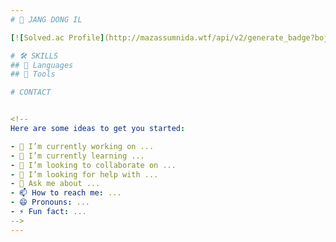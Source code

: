 ```yaml
---
# 📌 JANG DONG IL

[![Solved.ac Profile](http://mazassumnida.wtf/api/v2/generate_badge?boj=dongr5102)](https://solved.ac/dongr5102/)

# 🛠️ SKILLS
## 🔨 Languages
## 🔧 Tools

# CONTACT


<!--
Here are some ideas to get you started:

- 🔭 I’m currently working on ...
- 🌱 I’m currently learning ...
- 👯 I’m looking to collaborate on ...
- 🤔 I’m looking for help with ...
- 💬 Ask me about ...
- 📫 How to reach me: ...
- 😄 Pronouns: ...
- ⚡ Fun fact: ...
-->
---
```

